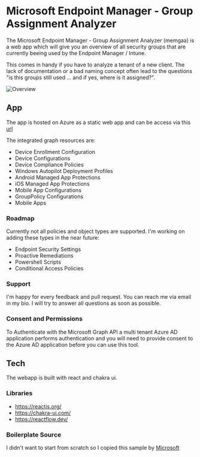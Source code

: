 # Microsoft Endpoint Manager - Group Assignment Analyzer

The Microsoft Endpoint Manager - Group Assignment Analyzer (memgaa) is a web app which will give you an overview of all security groups that are currently beeing used by the Endpoint Manager / Intune.

This comes in handy if you have to analyze a tenant of a new client.
The lack of documentation or a bad naming concept often lead to the questions "is this groups still used ... and if yes, where is it assigned?".

![Overview](https://github.com/schmm2/mem-gaa/blob/01903b0bcc5077a74e87086fa3fe3f211f80b426/docs/img/memgaa.PNG)

## App
The app is hosted on Azure as a static web app and can be access via this [url](https://yellow-moss-05fef5803.azurestaticapps.net)

The integrated graph resources are:
- Device Enrollment Configuration
- Device Configurations
- Device Compliance Policies
- Windows Autopilot Deployment Profiles
- Android Managed App Protections
- iOS Managed App Protections
- Mobile App Configurations
- GroupPolicy Configurations
- Mobile Apps

### Roadmap
Currently not all policies and object types are supported. I'm working on adding these types in the near future:
- Endpoint Security Settings
- Proactive Remediations
- Powershell Scripts
- Conditional Access Policies

### Support
I'm happy for every feedback and pull request.
You can reach me via email in my bio. I will try to answer all questions as soon as possible.

### Consent and Permissions
To Authenticate with the Microsoft Graph API a multi tenant Azure AD application performs authentication and you will need to provide consent to the Azure AD application before you can use this tool.

## Tech
The webapp is built with react and chakra ui.

### Libraries
- https://reactjs.org/
- https://chakra-ui.com/
- https://reactflow.dev/

### Boilerplate Source
I didn't want to start from scratch so I copied this sample by [Microsoft](https://github.com/AzureAD/microsoft-authentication-library-for-js/tree/dev/samples/msal-react-samples/react-router-sample)